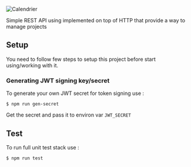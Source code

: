 ![Calendrier](logo.png "Calendrier")

Simple REST API using implemented on top of HTTP that provide a way to manage projects

## Setup

You need to follow few steps to setup this project before start using/working with it.

### Generating JWT signing key/secret

To generate your own JWT secret for token signing use :
```
$ npm run gen-secret
```

Get the secret and pass it to environ var `JWT_SECRET`

## Test

To run full unit test stack use :
```
$ npm run test
```